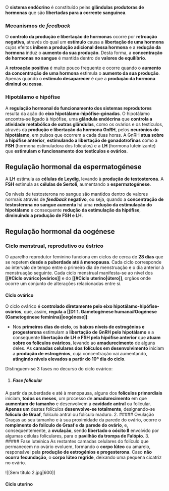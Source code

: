 O **sistema endócrino** é constituído pelas **glândulas produtoras de hormonas** que são **libertadas para a corrente sanguínea**.
### Mecanismos de *feedback*
O **controlo da produção e libertação de hormonas** ocorre por **retroação negativa**, através do qual um **estímulo** causa a **libertação de uma hormona** cujos efeitos **inibem a produção adicional dessa hormona** e a **redução da hormona** induz o **aumento da sua produção**. Desta forma, a **concentração de hormonas no sangue** é mantida dentro de **valores de equilíbrio**.

A **retroação positiva** é muito pouco frequente e ocorre quando o **aumento da concentração de uma hormona** estimula o **aumento da sua produção**. Apenas quando o **estímulo desaparecer** é que a **produção da hormona diminui ou cessa**.
### Hipotálamo e hipófise
A **regulação hormonal do funcionamento dos sistemas reprodutores** resulta da ação do **eixo hipotálamo-hipófise-gónadas**. O hipotálamo encontra-se ligado à hipófise, uma **glândula endócrina** que **controla a atividade metabólica de outras glândulas**, como os ovários e os testículos, através da **produção e libertação da hormona GnRH**, pelos **neurónios do hipotálamo**, em pulsos que ocorrem a cada duas horas.
A GnRH **atua sobre a hipófise anterior**, **estimulando a libertação de gonadotrofinas** como a **FSH** (hormona estimuladora dos folículos) e a **LH** (hormona luteinizante) que **estimulam o funcionamento dos testículos e ovários**.
## Regulação hormonal da espermatogénese
A **LH** estimula as **células de Leydig**, levando à **produção de testosterona**.
A **FSH** estimula as **células de Sertoli**, aumentando a **espermatogénese**.

Os níveis de testosterona no sangue são mantidos dentro de valores normais através de ***feedback* negativo**, ou seja, quando a **concentração de testosterona no sangue aumenta** há uma **redução da estimulação do hipotálamo** e consequente **redução da estimulação da hipófise**, **diminuindo a produção de FSH e LH**.

## Regulação hormonal da oogénese
### Ciclo menstrual, reprodutivo ou éstrico
O aparelho reprodutor feminino funciona em ciclos de cerca de **28 dias** que se repetem **desde a puberdade até à menopausa**. Cada ciclo corresponde ao intervalo de tempo entre o primeiro dia de menstruação e o dia anterior à menstruação seguinte.
Cada ciclo menstrual manifesta-se ao nível dos **[[#Ciclo ovárico|ovários]]** e do **[[#Ciclo uterino|útero]]**, orgãos onde ocorre um conjunto de alterações relacionadas entre si.
#### Ciclo ovárico
O ciclo ovárico é **controlado diretamente pelo eixo hipotálamo-hipófise-ovários**, que, assim, **regula a [[D1 1. Gametogénese humana#Oogénese (Gametogénese feminina)|oogénese]]**:
- Nos **primeiros dias do ciclo**, os **baixos níveis de estrogénios e progesterona** estimulam a **libertação de GnRH pelo hipotálamo** e a consequente **libertação de LH e FSH pela hipófise anterior** que **atuam sobre os folículos ováricos**, levando ao **amadurecimento** de alguns deles.
  As **camadas celulares dos folículos em desenvolvimento** iniciam a **produção de estrogénios**, cuja concentração vai aumentando, **atingindo níveis elevados a partir do 10º dia do ciclo**.

Distinguem-se 3 fases no decurso do ciclo ovárico:
1. ##### Fase folicular
A partir da puberdade e até à menopausa, alguns dos **folículos primordiais** iniciam, **todos os meses**, um processo de **amadurecimento** em que **aumentam de tamanho** e desenvolvem a **cavidade antral** ou folicular. **Apenas um** destes folículos **desenvolve-se totalmente**, designando-se **folículo de Graaf**, folículo antral ou folículo maduro.
2. ##### Ovulação
Graças ao seu tamanho e à sua proximidade da parede do ovário, ocorre o **rompimento do folículo de Graaf e da parede do ovário**, e, consequentemente, a **ovulação**, sendo **libertado o oócito II** envolvido por algumas células foliculares, para o **pavilhão da trompa de Falópio**.
3. ##### Fase luteínica
As restantes camadas celulares do folículo que permanecem no ovário evoluem, formando o **corpo lúteo** ou amarelo, responsável pela **produção de estrogénios e progesterona**.
Caso **não ocorra fecundação**, o **corpo lúteo regride**, deixando uma pequena cicatriz no ovário.

![[Sem título 2.jpg|600]]

#### Ciclo uterino
